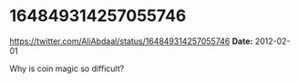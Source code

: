 # 164849314257055746
https://twitter.com/AliAbdaal/status/164849314257055746
**Date:** 2012-02-01

Why is coin magic so difficult?
